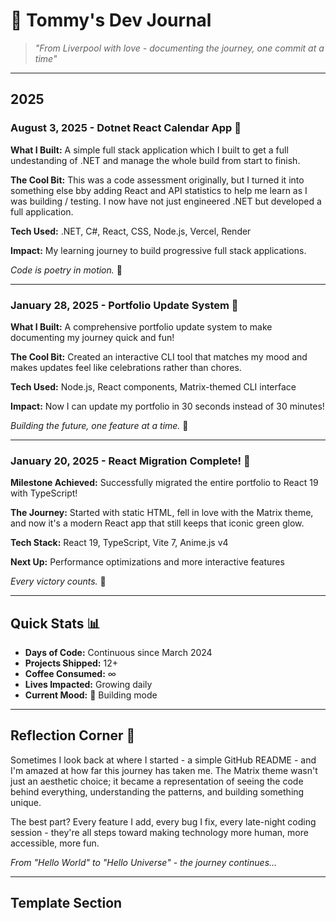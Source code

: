 # 💚 Tommy's Dev Journal

> *"From Liverpool with love - documenting the journey, one commit at a time"*

---

## 2025

### August 3, 2025 - Dotnet React Calendar App 🎉

**What I Built:** A simple full stack application which I built to get a full undestanding of .NET and manage the whole build from start to finish.

**The Cool Bit:** This was a code assessment originally, but I turned it into something else bby adding React and API statistics to help me learn as I was building / testing. I now have not just engineered .NET but developed a full application.

**Tech Used:** .NET, C#, React, CSS, Node.js, Vercel, Render

**Impact:** My learning journey to build progressive full stack applications.

*Code is poetry in motion.* 💚

---
### January 28, 2025 - Portfolio Update System 🚀

**What I Built:** A comprehensive portfolio update system to make documenting my journey quick and fun!

**The Cool Bit:** Created an interactive CLI tool that matches my mood and makes updates feel like celebrations rather than chores.

**Tech Used:** Node.js, React components, Matrix-themed CLI interface

**Impact:** Now I can update my portfolio in 30 seconds instead of 30 minutes!

*Building the future, one feature at a time.* 💚

---

### January 20, 2025 - React Migration Complete! 🎉

**Milestone Achieved:** Successfully migrated the entire portfolio to React 19 with TypeScript!

**The Journey:** Started with static HTML, fell in love with the Matrix theme, and now it's a modern React app that still keeps that iconic green glow.

**Tech Stack:** React 19, TypeScript, Vite 7, Anime.js v4

**Next Up:** Performance optimizations and more interactive features

*Every victory counts.* 👑

---

## Quick Stats 📊

- **Days of Code:** Continuous since March 2024
- **Projects Shipped:** 12+
- **Coffee Consumed:** ∞
- **Lives Impacted:** Growing daily
- **Current Mood:** 🚀 Building mode

---

## Reflection Corner 💭

Sometimes I look back at where I started - a simple GitHub README - and I'm amazed at how far this journey has taken me. The Matrix theme wasn't just an aesthetic choice; it became a representation of seeing the code behind everything, understanding the patterns, and building something unique.

The best part? Every feature I add, every bug I fix, every late-night coding session - they're all steps toward making technology more human, more accessible, more fun.

*From "Hello World" to "Hello Universe" - the journey continues...* 

---

## Template Section

<!-- 
### ${DATE} - ${TITLE}

${CONTENT}

**Key Achievement:** ${ACHIEVEMENT}

**Tech/Learning:** ${TECH_OR_LEARNING}

**Next Steps:** ${WHATS_NEXT}

*${CLOSING_THOUGHT}* ${EMOJI}
-->